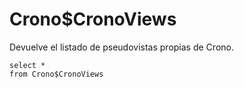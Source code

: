 ﻿---
SidebarGroup: "Metadatos Crono"
---

# Crono$CronoViews


Devuelve el listado de pseudovistas propias de Crono.

```
select *
from Crono$CronoViews
```
